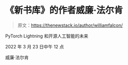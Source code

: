 # 《新书库》的作者威廉·法尔肯

> 原文：<https://thenewstack.io/author/williamfalcon/>

PyTorch Lightning 和开源人工智能的未来

2022 年 3 月 23 日中午 12 点

威廉·法尔肯